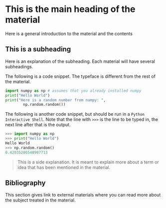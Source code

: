 # This is the main heading of the material

Here is a general introduction to the material and the contents

## This is a subheading

Here is an explanation of the subheading. Each material will have several subheadings.

The following is a code snippet. The typeface is different from the rest of the material.

```python
import numpy as np # assumes that you already installed numpy
print("Hello World")
print("Here is a random number from numpy: ",
        np.random.random())
```

The following is another code snippet, but should be run in a `Python Interactive Shell`. Note that the line with `>>>` is the line to be typed in, the next line after that is the output.

```python
>>> import numpy as np
>>> print("Hello World")
Hello World
>>> np.random.random()
0.42035286548907713
```

> This is a side explanation. It is meant to explain more about a term or idea that has been mentioned in the material.

## Bibliography

This section gives link to external materials where you can read more about the subject treated in the material.